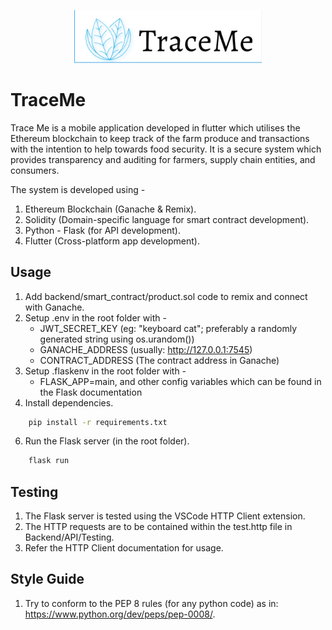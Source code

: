 <p align="center">
  <a href="" rel="noopener">
 <img width=300px src="./assets/images/logo.png" alt="NewsBuster-logo"></a>
</p>

# TraceMe
Trace Me is a mobile application developed in flutter which utilises the Ethereum blockchain to keep track of the farm produce and transactions with the intention to help towards food security. It is a secure system which provides transparency and auditing for farmers, supply chain entities, and consumers.

The system is developed using - 
1) Ethereum Blockchain (Ganache & Remix).
2) Solidity (Domain-specific language for smart contract development).
3) Python - Flask (for API development).
4) Flutter (Cross-platform app development).

## Usage

1) Add backend/smart_contract/product.sol code to remix and connect with Ganache.
2) Setup .env in the root folder with -
   - JWT_SECRET_KEY (eg: "keyboard cat"; preferably a randomly generated string using os.urandom())
   - GANACHE_ADDRESS (usually: http://127.0.0.1:7545)
   - CONTRACT_ADDRESS (The contract address in Ganache)   
3) Setup .flaskenv in the root folder with -
   - FLASK_APP=main, and other config variables which can be found in the Flask documentation
4) Install dependencies.
``` bash
    pip install -r requirements.txt
```
6) Run the Flask server (in the root folder).
``` bash
    flask run 
```

## Testing

1) The Flask server is tested using the VSCode HTTP Client extension.
2) The HTTP requests are to be contained within the test.http file in Backend/API/Testing.
3) Refer the HTTP Client documentation for usage.

## Style Guide

1) Try to conform to the PEP 8 rules (for any python code) as in: https://www.python.org/dev/peps/pep-0008/.
